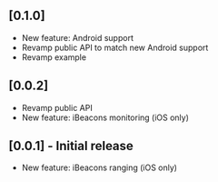 ## [0.1.0]

* New feature: Android support
* Revamp public API to match new Android support
* Revamp example

## [0.0.2]

* Revamp public API
* New feature: iBeacons monitoring (iOS only)

## [0.0.1] - Initial release

* New feature: iBeacons ranging (iOS only)
